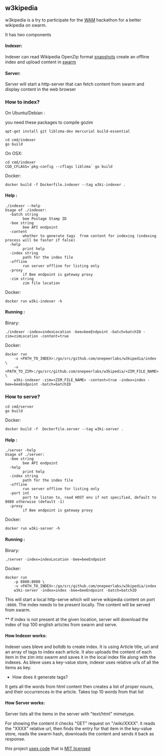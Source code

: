 ## w3kipedia

w3kipedia is a try to participate for the [WAM](https://www.wearemillions.online/) hackathon for a better wikipedia on swarm.

It has two components

#### Indexer: 

Indexer can read Wikipedia OpenZip format [snapshots](https://dumps.wikimedia.org/other/kiwix/zim/wikipedia/) create an offline index and
upload content in [swarm](https://www.ethswarm.org/)

#### Server:

Server will start a http-server that can fetch content from swarm and display content in the web browser  

### How to index?
On Ubuntu/Debian :

you need these packages to compile gozim
```
apt-get install git liblzma-dev mercurial build-essential
```

```
cd cmd/indexer
go build
```

On OSX:
```
cd cmd/indexer
CGO_CFLAGS=`pkg-config --cflags liblzma` go build 
```

Docker:
```
docker build -f Dockerfile.indexer --tag w3ki-indexer .
```
#### Help :

```
./indexer --help
Usage of ./indexer:
  -batch string
        bee Postage Stamp ID
  -bee string
        bee API endpoint
  -content
        whether to generate tags  from content for indexing (indexing process will be faster if false)
  -help
        print help
  -index string
        path for the index file
  -offline
        run server offline for listing only
  -proxy
        if Bee endpoint is gateway proxy
  -zim string
        zim file location
```

Docker: 
```
docker run w3ki-indexer -h
```


#### Running :

Binary: 
```
./indexer -index=indexLocation -bee=beeEndpoint -batch=batchID -zim=zimLocation -content=true
```

Docker:
```
docker run 
    -v <PATH_TO_INDEX>:/go/src/github.com/onepeerlabs/w3kipedia/index \
    -v <PATH_TO_ZIM>:/go/src/github.com/onepeerlabs/w3kipedia/<ZIM_FILE_NAME> \
    w3ki-indexer -zim=<ZIM_FILE_NAME> -content=true -index=index -bee=beeEndpoint -batch=batchID
```

### How to serve?

```
cd cmd/server
go build
```

Docker:
```
docker build -f  Dockerfile.server --tag w3ki-server .
```

#### Help :

```
./server -help                                                                                          
Usage of ./server:
  -bee string
        bee API endpoint
  -help
        print help
  -index string
        path for the index file
  -offline
        run server offline for listing only
  -port int
        port to listen to, read HOST env if not specified, default to 8080 otherwise (default -1)
  -proxy
        if Bee endpoint is gateway proxy
```

Docker:
```
docker run w3ki-server -h
```


#### Running :

Binary: 
```
./server -index=indexLocation -bee=beeEndpoint
```

Docker:
```
docker run 
    -p 8080:8080 \
    -v <PATH_TO_INDEX>:/go/src/github.com/onepeerlabs/w3kipedia/index  
    w3ki-server -index=index -bee=beeEndpoint -batch=batchID
```

This will start a local http-serve which will serve wikipedia content on port `:8080`. The index needs to be present locally. 
The content will be served from swarm.

** If index is not present at the given location, server will download the index of top 100 english articles from swarm and serve.

#### How Indexer works:

Indexer uses bleve and boltdb to create index. It is using Article title, url and an array of tags to index each article. 
It also uploads the content of each item in the zim into swarm and saves it in the local index file along with the indexes.
As bleve uses a key-value store, indexer uses relative urls of all the items as key.

- How does it generate tags?

It gets all the words from html content then creates a list of proper nouns, and their occurrences in the article. Takes top 10 words from that list

#### How Server works:

Server lists all the items in the server with "text/html" mimetype. 

For showing the content it checks "GET" request on "/wiki/XXXX". it reads the "XXXX" relative url, then finds the entry for that item in the key-value store,
reads the swarm hash, downloads the content and sends it back as response.

this project [uses code](https://github.com/akhenakh/gozim/blob) that is [MIT licensed](https://github.com/akhenakh/gozim/blob/master/LICENSE)